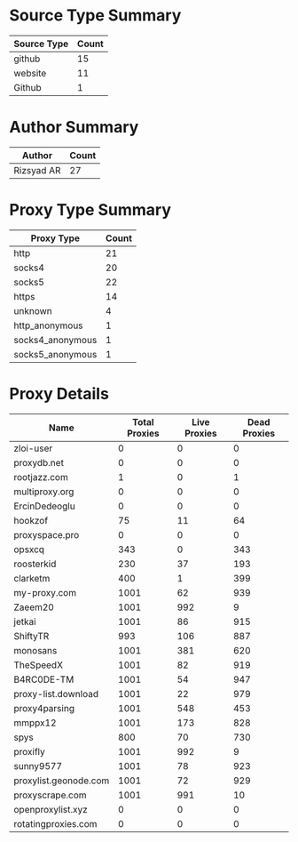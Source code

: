 # Source Type Summary

| Source Type | Count |
|-------------|-------|
| github | 15 |
| website | 11 |
| Github | 1 |


# Author Summary

| Author | Count |
|--------|-------|
| Rizsyad AR | 27 |


# Proxy Type Summary

| Proxy Type | Count |
|------------|-------|
| http | 21 |
| socks4 | 20 |
| socks5 | 22 |
| https | 14 |
| unknown | 4 |
| http_anonymous | 1 |
| socks4_anonymous | 1 |
| socks5_anonymous | 1 |


# Proxy Details

| Name | Total Proxies | Live Proxies | Dead Proxies |
|------|---------------|--------------|---------------|
| zloi-user | 0 | 0 | 0 |
| proxydb.net | 0 | 0 | 0 |
| rootjazz.com | 1 | 0 | 1 |
| multiproxy.org | 0 | 0 | 0 |
| ErcinDedeoglu | 0 | 0 | 0 |
| hookzof | 75 | 11 | 64 |
| proxyspace.pro | 0 | 0 | 0 |
| opsxcq | 343 | 0 | 343 |
| roosterkid | 230 | 37 | 193 |
| clarketm | 400 | 1 | 399 |
| my-proxy.com | 1001 | 62 | 939 |
| Zaeem20 | 1001 | 992 | 9 |
| jetkai | 1001 | 86 | 915 |
| ShiftyTR | 993 | 106 | 887 |
| monosans | 1001 | 381 | 620 |
| TheSpeedX | 1001 | 82 | 919 |
| B4RC0DE-TM | 1001 | 54 | 947 |
| proxy-list.download | 1001 | 22 | 979 |
| proxy4parsing | 1001 | 548 | 453 |
| mmppx12 | 1001 | 173 | 828 |
| spys | 800 | 70 | 730 |
| proxifly | 1001 | 992 | 9 |
| sunny9577 | 1001 | 78 | 923 |
| proxylist.geonode.com | 1001 | 72 | 929 |
| proxyscrape.com | 1001 | 991 | 10 |
| openproxylist.xyz | 0 | 0 | 0 |
| rotatingproxies.com | 0 | 0 | 0 |

